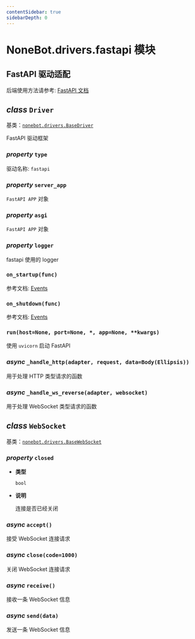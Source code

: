 ```yaml
---
contentSidebar: true
sidebarDepth: 0
---
```


# NoneBot.drivers.fastapi 模块

## FastAPI 驱动适配

后端使用方法请参考: [FastAPI 文档](https://fastapi.tiangolo.com/)


## _class_ `Driver`

基类：[`nonebot.drivers.BaseDriver`](#None)

FastAPI 驱动框架


### _property_ `type`

驱动名称: `fastapi`


### _property_ `server_app`

`FastAPI APP` 对象


### _property_ `asgi`

`FastAPI APP` 对象


### _property_ `logger`

fastapi 使用的 logger


### `on_startup(func)`

参考文档: [Events](https://fastapi.tiangolo.com/advanced/events/#startup-event)


### `on_shutdown(func)`

参考文档: [Events](https://fastapi.tiangolo.com/advanced/events/#startup-event)


### `run(host=None, port=None, *, app=None, **kwargs)`

使用 `uvicorn` 启动 FastAPI


### _async_ `_handle_http(adapter, request, data=Body(Ellipsis))`

用于处理 HTTP 类型请求的函数


### _async_ `_handle_ws_reverse(adapter, websocket)`

用于处理 WebSocket 类型请求的函数


## _class_ `WebSocket`

基类：[`nonebot.drivers.BaseWebSocket`](#None)


### _property_ `closed`


* **类型**

    `bool`



* **说明**

    连接是否已经关闭



### _async_ `accept()`

接受 WebSocket 连接请求


### _async_ `close(code=1000)`

关闭 WebSocket 连接请求


### _async_ `receive()`

接收一条 WebSocket 信息


### _async_ `send(data)`

发送一条 WebSocket 信息
